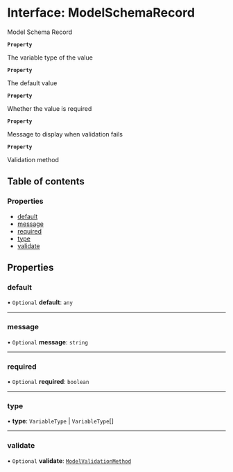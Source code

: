 # Interface: ModelSchemaRecord

Model Schema Record

**`Property`**

The variable type of the value

**`Property`**

The default value

**`Property`**

Whether the value is required

**`Property`**

Message to display when validation fails

**`Property`**

Validation method

## Table of contents

### Properties

- [default](ModelSchemaRecord.md#default)
- [message](ModelSchemaRecord.md#message)
- [required](ModelSchemaRecord.md#required)
- [type](ModelSchemaRecord.md#type)
- [validate](ModelSchemaRecord.md#validate)

## Properties

### default

• `Optional` **default**: `any`

___

### message

• `Optional` **message**: `string`

___

### required

• `Optional` **required**: `boolean`

___

### type

• **type**: `VariableType` \| `VariableType`[]

___

### validate

• `Optional` **validate**: [`ModelValidationMethod`](../README.md#modelvalidationmethod)
